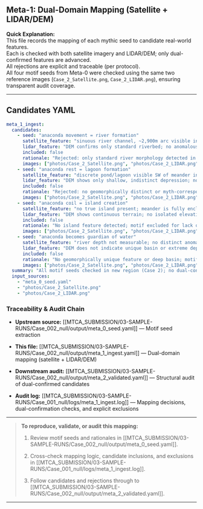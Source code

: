 ## Meta-1: Dual-Domain Mapping (Satellite + LIDAR/DEM)

**Quick Explanation:**  
This file records the mapping of each mythic seed to candidate real-world features.  
Each is checked with both satellite imagery and LIDAR/DEM; only dual-confirmed features are advanced.  
All rejections are explicit and traceable (per protocol).  
All four motif seeds from Meta-0 were checked using the same two reference images (`Case_2_Satellite.png`, `Case_2_LIDAR.png`), ensuring transparent audit coverage.

---

## Candidates YAML

``` yaml
meta_1_ingest:
  candidates:
    - seed: "anaconda movement = river formation"
      satellite_feature: "sinuous river channel, ~2,900m arc visible in Case_2_Satellite.png"
      lidar_feature: "DEM confirms only standard riverbed; no anomalous or myth-correspondent feature in Case_2_LIDAR.png"
      included: false
      rationale: "Rejected: only standard river morphology detected in both domains; no unique or anomalous feature."
      images: ["photos/Case_2_Satellite.png", "photos/Case_2_LIDAR.png"]
    - seed: "anaconda rest = lagoon formation"
      satellite_feature: "discrete pond/lagoon visible SW of meander in Case_2_Satellite.png"
      lidar_feature: "DEM shows only shallow, indistinct depression; not hydrologically or geomorphically unique."
      included: false
      rationale: "Rejected: no geomorphically distinct or myth-correspondent lagoon/depression confirmed by DEM."
      images: ["photos/Case_2_Satellite.png", "photos/Case_2_LIDAR.png"]
    - seed: "anaconda coil = island creation"
      satellite_feature: "no true island present; meander is fully enclosed by forest."
      lidar_feature: "DEM shows continuous terrain; no isolated elevation for island."
      included: false
      rationale: "No island feature detected; motif excluded for lack of spatial match and DEM support."
      images: ["photos/Case_2_Satellite.png", "photos/Case_2_LIDAR.png"]
    - seed: "anaconda becomes guardian of water"
      satellite_feature: "river depth not measurable; no distinct anomaly."
      lidar_feature: "DEM does not indicate unique basin or extreme depth in region."
      included: false
      rationale: "No geomorphically unique feature or deep basin; motif excluded."
      images: ["photos/Case_2_Satellite.png", "photos/Case_2_LIDAR.png"]
  summary: "All motif seeds checked in new region (Case 2); no dual-confirmed anomalies detected by LIDAR/DEM. No features advanced; strict Rule Z enforced."
  input_sources:
    - "meta_0_seed.yaml"
    - "photos/Case_2_Satellite.png"
    - "photos/Case_2_LIDAR.png"
```

### Traceability & Audit Chain

- **Upstream source:** [[MTCA_SUBMISSION/03-SAMPLE-RUNS/Case_002_null/output/meta_0_seed.yaml]] — Motif seed extraction
    
- **This file:** [[MTCA_SUBMISSION/03-SAMPLE-RUNS/Case_002_null/output/meta_1_ingest.yaml]] — Dual-domain mapping (satellite + LIDAR/DEM)
    
- **Downstream audit:** [[MTCA_SUBMISSION/03-SAMPLE-RUNS/Case_002_null/output/meta_2_validated.yaml]] — Structural audit of dual-confirmed candidates
    
- **Audit log:** [[MTCA_SUBMISSION/03-SAMPLE-RUNS/Case_001_null/logs/meta_1_ingest.log]] — Mapping decisions, dual-confirmation checks, and explicit exclusions
    

---

> **To reproduce, validate, or audit this mapping:**
> 
> 1. Review motif seeds and rationales in [[MTCA_SUBMISSION/03-SAMPLE-RUNS/Case_002_null/output/meta_0_seed.yaml]].
>     
> 2. Cross-check mapping logic, candidate inclusions, and exclusions in [[MTCA_SUBMISSION/03-SAMPLE-RUNS/Case_001_null/logs/meta_1_ingest.log]].
>     
> 3. Follow candidates and rejections through to [[MTCA_SUBMISSION/03-SAMPLE-RUNS/Case_002_null/output/meta_2_validated.yaml]].
>     

---
